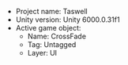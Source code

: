 <!-- UNITY CODE ASSIST INSTRUCTIONS START -->
- Project name: Taswell
- Unity version: Unity 6000.0.31f1
- Active game object:
  - Name: CrossFade
  - Tag: Untagged
  - Layer: UI
<!-- UNITY CODE ASSIST INSTRUCTIONS END -->